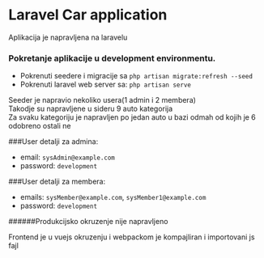 # Laravel Car application
Aplikacija je napravljena na laravelu

### Pokretanje aplikacije u development environmentu.
- Pokrenuti seedere i migracije sa `php artisan migrate:refresh --seed`
- Pokrenuti laravel web server sa: `php artisan serve`

Seeder je napravio nekoliko usera(1 admin i 2 membera)  
Takodje su napravljene u sideru 9 auto kategorija  
Za svaku kategoriju je napravljen po jedan auto u bazi odmah od kojih je 6 odobreno ostali ne

###User detalji za admina:
- email: `sysAdmin@example.com`
- password: `development`

###User detalji za membera:
- emails: `sysMember@example.com`, `sysMember1@example.com`
- password: `development`

######Produkcijsko okruzenje nije napravljeno

Frontend je u vuejs okruzenju i webpackom je kompajliran i importovani js fajl
